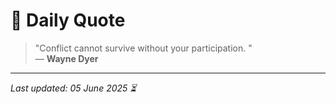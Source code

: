 # 📜 Daily Quote

> "Conflict cannot survive without your participation. "  
> — **Wayne Dyer**

---

_Last updated: 05 June 2025 ⏳_

